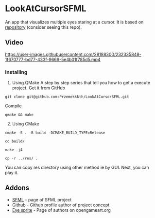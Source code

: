 # LookAtCursorSFML
An app that visualizes multiple eyes staring at a cursor. It is based on [repository](https://github.com/OneLoneCoder/Javidx9/blob/master/PixelGameEngine/SmallerProjects/OneLoneCoder_PGE_PeriodicNumbers.cpp) 
(consider seeing this repo).

## Video

https://user-images.githubusercontent.com/28188300/232335848-1f670777-bd77-433f-9669-5e4b01f785d5.mp4

### Installing

1) Using QMake
A step by step series  that tell you how to get a execute project.
Get it from GitHub
```
git clone git@github.com:Przemekkkth/LookAtCursorSFML.git
```
Compile
```
qmake && make
```

2) Using CMake

```
cmake -S . -B build -DCMAKE_BUILD_TYPE=Release
```
```
cd build/
```
```
make -j4
```
```
cp -r ../res/ .
```
You can copy res directory using other method ie by GUI. Next, you can play it.

## Addons
* [SFML](https://www.sfml-dev.org/) - page of SFML project
* [Github](https://github.com/OneLoneCoder) - Github profile author of project concept 
* [Eye sprite](https://opengameart.org/content/observers) - Page of authors on opengameart.org
